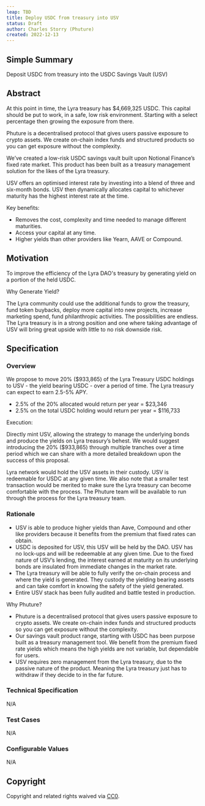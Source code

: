 ```yaml
---
leap: TBD
title: Deploy USDC from treasury into USV
status: Draft
author: Charles Storry (Phuture)
created: 2022-12-13
---
```


<!--You can leave these HTML comments in your merged LEAP and delete the visible duplicate text guides, they will not appear and may be helpful to refer to if you edit it again. This is the suggested template for new LEAPs. Note that a LEAP number will be assigned by an editor. When opening a pull request to submit your LEAP, please use an abbreviated title in the filename, `leap-draft_title_abbrev.md`. The title should be 44 characters or less.-->

## Simple Summary
<!--"If you can't explain it simply, you don't understand it well enough." Simply describe the outcome the proposed changes intends to achieve. This should be non-technical and accessible to a casual community member.-->
Deposit USDC from treasury into the USDC Savings Vault (USV)


## Abstract
<!--A short (~200 word) description of the proposed change, the abstract should clearly describe the proposed change. This is what *will* be done if the LEAP is implemented, not *why* it should be done or *how* it will be done. If the LEAP proposes deploying a new contract, write, "we propose to deploy a new contract that will do x".-->
At this point in time, the Lyra treasury has $4,669,325 USDC. This capital should be put to work, in a safe, low risk environment. Starting with a select percentage then growing the exposure from there.

Phuture is a decentralised protocol that gives users passive exposure to crypto assets. We create on-chain index funds and structured products so you can get exposure without the complexity.

We’ve created a low-risk USDC savings vault built upon Notional Finance’s fixed rate market. This product has been built as a treasury management solution for the likes of the Lyra treasury.

USV offers an optimised interest rate by investing into a blend of three and six-month bonds. USV then dynamically allocates capital to whichever maturity has the highest interest rate at the time.

Key benefits:

* Removes the cost, complexity and time needed to manage different maturities.
* Access your capital at any time.
* Higher yields than other providers like Yearn, AAVE or Compound.

## Motivation
<!--This is the problem statement. This is the *why* of the LEAP. It should clearly explain *why* the current state of the protocol is inadequate.  It is critical that you explain *why* the change is needed, if the LEAP proposes changing how something is calculated, you must address *why* the current calculation is innaccurate or wrong. This is not the place to describe how the LEAP will address the issue!-->
To improve the efficiency of the Lyra DAO's treasury by generating yield on a portion of the held USDC. 

Why Generate Yield?

The Lyra community could use the additional funds to grow the treasury, fund token buybacks, deploy more capital into new projects, increase marketing spend, fund philanthropic activities. The possibilities are endless. The Lyra treasury is in a strong position and one where taking advantage of USV will bring great upside with little to no risk downside risk.



## Specification
<!--The specification should describe the syntax and semantics of any new feature, there are five sections
1. Overview
2. Rationale
3. Technical Specification
4. Test Cases
5. Configurable Values
-->

### Overview
<!--This is a high level overview of *how* the LEAP will solve the problem. The overview should clearly describe how the new feature will be implemented.-->
We propose to move 20% ($933,865) of the Lyra Treasury USDC holdings to USV - the yield bearing USDC - over a period of time. The Lyra treasury can expect to earn 2.5-5% APY.
* 2.5% of the 20% allocated would return per year = $23,346
* 2.5% on the total USDC holding would return per year = $116,733

Execution:

Directly mint USV, allowing the strategy to manage the underlying bonds and produce the yields on Lyra treasury’s behest.
We would suggest introducing the 20% ($933,865) through multiple tranches over a time period which we can share with a more detailed breakdown upon the success of this proposal.

Lyra network would hold the USV assets in their custody. USV is redeemable for USDC at any given time.
We also note that a smaller test transaction would be merited to make sure the Lyra treasury can become comfortable with the process. The Phuture team will be available to run through the process for the Lyra treasury team.



### Rationale
<!--This is where you explain the reasoning behind how you propose to solve the problem. Why did you propose to implement the change in this way, what were the considerations and trade-offs. The rationale fleshes out what motivated the design and why particular design decisions were made. It should describe alternate designs that were considered and related work. The rationale may also provide evidence of consensus within the community, and should discuss important objections or concerns raised during discussion.-->

* USV is able to produce higher yields than Aave, Compound and other like providers because it benefits from the premium that fixed rates can obtain.
* USDC is deposited for USV, this USV will be held by the DAO. USV has no lock-ups and will be redeemable at any given time.
Due to the fixed nature of USV’s lending, the interest earned at maturity on its underlying bonds are insulated from immediate changes in the market rate.
* The Lyra treasury will be able to fully verify the on-chain process and where the yield is generated. They custody the yielding bearing assets and can take comfort in knowing the safety of the yield generated.
* Entire USV stack has been fully audited and battle tested in production.  

Why Phuture?

* Phuture is a decentralised protocol that gives users passive exposure to crypto assets. We create on-chain index funds and structured products so you can get exposure without the complexity.
* Our savings vault product range, starting with USDC has been purpose built as a treasury management tool. We benefit from the premium fixed rate yields which means the high yields are not variable, but dependable for users.
* USV requires zero management from the Lyra treasury, due to the passive nature of the product. Meaning the Lyra treasury just has to withdraw if they decide to in the far future.




### Technical Specification
<!--The technical specification should outline the public API of the changes proposed. That is, changes to any of the interfaces Lyra currently exposes or the creations of new ones.-->
N/A


### Test Cases
<!--Test cases for an implementation are mandatory for LEAPs but can be included with the implementation..-->
N/A

### Configurable Values
<!--Please list all values configurable under this implementation.-->
N/A

## Copyright
Copyright and related rights waived via [CC0](https://creativecommons.org/publicdomain/zero/1.0/).
